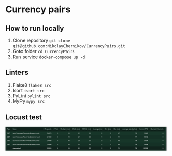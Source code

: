 # Currency pairs

## How to run locally

1. Clone repository `git clone git@github.com:NikolayChernikov/CurrencyPairs.git`
2. Goto folder `cd CurrencyPairs`
3. Run service `docker-compose up -d`

## Linters

1. Flake8 `flake8 src`
2. Isort `isort src`
3. PyLint `pylint src`
4. MyPy `mypy src`

## Locust test
![img.png](tests/locust_result.png)